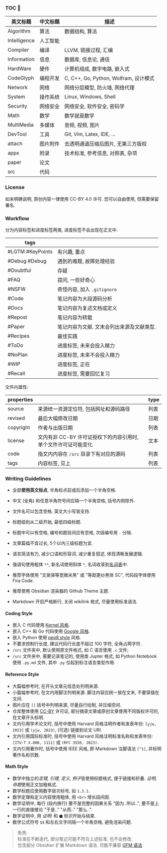 ### TOC 🚀

| 英文标题     | 中文标题 | 描述                                  |
| ------------ | -------- | ------------------------------------- |
| Algorithm    | 算法     | 数据结构, 算法                        |
| Intelligence | 人工智能 |                                       |
| Compiler     | 编译     | LLVM, 链接过程, 汇编                  |
| Information  | 信息     | 数据库, 信息论, 通信                  |
| HardWare     | 硬件     | 计算机组成, 数字电路, 嵌入式          |
| CodeGlyph    | 编程开发 | C, C++, Go, Python, Wolfram, 设计模式 |
| Network      | 网络     | 网络分层模型, 防火墙, 网络代理        |
| System       | 操作系统 | Linux, Windows, Shell                 |
| Security     | 网络安全 | 网络安全, 软件安全, 密码学            |
| Math         | 数学     | 数学就是数学                          |
| MultiMedia   | 多媒体   | 音频, 视频, 图片                      |
| DevTool      | 工具     | Git, Vim, Latex, IDE, ...             |
| attach       | 图片附件 | 去透明通道压缩后图片, 无第三方版权    |
| appx         | 附录     | 技术标准, 参考信息, 对照表, 杂项      |
| paper        | 论文     |                                       |
| src          | 代码     |                                       |


### License

如未明确说明, 原创内容一律使用 CC-BY 4.0 许可. 您可以自由使用, 但需要保留署名.

### Workflow

分为内容标签和进度标签两类, 进度标签不会出现在正文中.

| tags                      |                      |
| ------------------------- | --------------------------- |
| #LGTM #KeyPoints          | 有兴趣, 重点      |
| #Debug #Debug | 遇到的难题, 故障处理经验        |
| #Doubtful    | 存疑  |
| #FAQ                      | 提问, 一些好奇心            |
| #NSFW                     | 奇怪内容, 加入 `.gitignore` |
| #Code                     | 笔记内容为大段源码分析              |
| #Docs                     | 笔记内容为复述文档或定义    |
| #Repost                   | 笔记内容为转载              |
| #Paper                                  | 笔记内容为文献. 文末会列出来源及文献类型.                    |
| #Recipes                  | 最佳实践                    |
| #ToDo                     | 进度标签, 未来会投入精力    |
| #NoPlan                   | 进度标签, 未来不会投入精力  |
| #WIP                      | 进度标签, 正在              |
| #Recall                   | 进度标签, 需要回忆复习      |

文件内属性:

| properties |                                                                 | type |
| ---------- | --------------------------------------------------------------- | ---- |
| source     | 来源统一资源定位符, 包括网址和源码路径                          | 列表 |
| revised    | 最后大幅修改日期                                                | 日期 |
| copyright  | 作者与出版日期                                                  | 列表 |
| license    | 文内有非 CC-BY 许可证授权下的内容引用时, 单个文件许可证可能变化 | 文本 |
| code       | 指文内内容在 `/src` 目录下有对应的源码                          | 列表 |
| tags       | 内容标签, 见上                                                  | 列表     |


### Writing Guidelines

- 全部**使用英文标点**, 半角标点前或后添加一个半角空格.
- 中文 (全角) 和任意半角符号间应隔一个半角空格, 括号内侧除外.
- 文件名可以包含空格. 英文大小写皆支持.
- 标题级别从二级开始, 最低四级标题.
- 标题中可以有空格, 编号和题目间应有空格, 次级编号用 `.` 分隔.
- 文章篇幅不宜过长, 5个以内三级标题为宜.

- 语言简洁有力, 减少口语和形容词, 减少重复叙述, 体现清晰发展逻辑.
- 强调句使用粗体 `**`, 新名词使用斜体 `*`, 名词收录到[名词表](Language/Glossary.md)中.
- 推荐字体使用 "文泉驿等宽微米黑" 或 "等距更纱黑体 SC", 代码段字体使用 Fira Code.
- 推荐使用 Obsidian 渲染器的 Github Theme 主题.
- Markdown 开启严格断行, 关闭 wikilink 格式, 尽量使用标准语法.

#### Coding Style

- 嵌入 C 代码使用 [Kernel 风格](Language/C/Kernel%20C%20Style.md).
- 嵌入 C++ 和 Go 代码使用 [Google 风格](Language/C++/Google%20C++%20Style.md).
- 嵌入 Python 使用 [pep8 style](Language/Python/pep8%20style.md) 风格.
- 不要求控制行长度, 建议代码行长度不超过 100 字符, 全角占两字符.
- `/src` 文件夹中, 默认使用原文件格式, 如 C 语言使用 `.c` 文件; 
- `/src` 文件夹中, 需要记录笔记的, 使用类 Jupter 格式, 如 Python Notebook 使用 `.py.md` 文件, 其中 `.py` 仅起到标注语言类型作用.

#### Reference Style

- 大篇幅参考时, 在开头文章元信息处列明来源. 
- 小篇幅参考时, 在文内用脚注列明来源. 脚注内容应统一放在文末, 不要穿插在文间.
- 图片应在 `[]` 括号中列明来源, 尽量自行绘制, 并压缩空间.
- 仓库整体使用 [CC-BY](License.md) 许可证, 部分摘录文章或原创文章使用不同版权许可的, 在文章开头标明.
- 文内引用学术论文时, 括号中使用 Harvard 风格注明作者和发表年份: `[yjw, 2023]` 或 `(yjw, 2023)`, (可选) 链接到论文 URI. 
- 文内引用国际标准时, 括号中使用 Harvard 风格注明标准名称和发表年份: `[ITU-T X.800, 1111]` 或 `(RFC 3556, 2023)`.
- 文内引用著作时, 括号中使用 IEEE 风格, 即 Markdown 注脚语法 `[^1]`, 并标明著作名和页数.

#### Math Style

- 数学中独立的*定理, 引理, 定义, 例子*皆使用标题格式, 便于链接和折叠. *证明, 命题*使用正文加粗格式.
- 数学标题应使用数字层次标号, 如 `1.3.1`.
- 数学定理和定义内容使用粗体, 用 `<br>` 增长段间距.
- 数学证明中, 每行 (段内换行) 要不是完整的因果关系 "因为..所以..", 要不是上一行的直接推论 "于是.." "从而.." "那么..". 
- 数学证明中, 用 *证明:* 和 $\blacksquare$ 标识开始与结束.
- 数学公式符号 `$$` 和左右文字间隔一个半角空格, 避免渲染问题.

> 免责:   
> 标准在不断迭代, 部分笔记可能不符合上述标准, 也不会修改.   
> 包含部分 Obsidian 扩展 Markdown 语法. 可能不兼容 [GFM 语法](https://github.github.com/gfm/).
